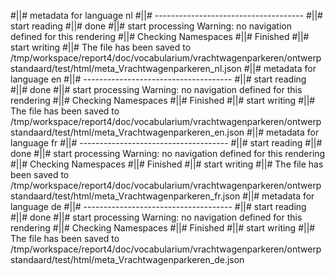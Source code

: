 #||# metadata for language nl
#||# -------------------------------------
#||# start reading
#||# done
#||# start processing
Warning: no navigation defined for this rendering
#||# Checking Namespaces
#||# Finished
#||# start writing
#||# The file has been saved to /tmp/workspace/report4/doc/vocabularium/vrachtwagenparkeren/ontwerpstandaard/test/html/meta_Vrachtwagenparkeren_nl.json
#||# metadata for language en
#||# -------------------------------------
#||# start reading
#||# done
#||# start processing
Warning: no navigation defined for this rendering
#||# Checking Namespaces
#||# Finished
#||# start writing
#||# The file has been saved to /tmp/workspace/report4/doc/vocabularium/vrachtwagenparkeren/ontwerpstandaard/test/html/meta_Vrachtwagenparkeren_en.json
#||# metadata for language fr
#||# -------------------------------------
#||# start reading
#||# done
#||# start processing
Warning: no navigation defined for this rendering
#||# Checking Namespaces
#||# Finished
#||# start writing
#||# The file has been saved to /tmp/workspace/report4/doc/vocabularium/vrachtwagenparkeren/ontwerpstandaard/test/html/meta_Vrachtwagenparkeren_fr.json
#||# metadata for language de
#||# -------------------------------------
#||# start reading
#||# done
#||# start processing
Warning: no navigation defined for this rendering
#||# Checking Namespaces
#||# Finished
#||# start writing
#||# The file has been saved to /tmp/workspace/report4/doc/vocabularium/vrachtwagenparkeren/ontwerpstandaard/test/html/meta_Vrachtwagenparkeren_de.json
